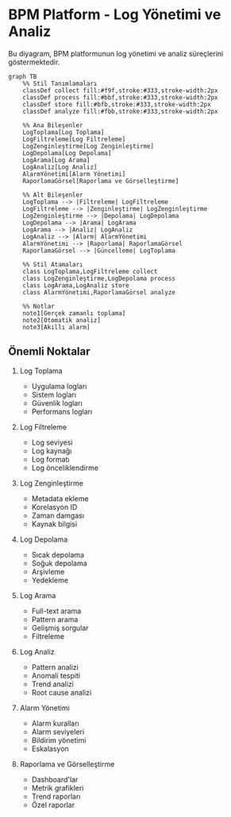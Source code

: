 # BPM Platform - Log Yönetimi ve Analiz

Bu diyagram, BPM platformunun log yönetimi ve analiz süreçlerini göstermektedir.

```mermaid
graph TB
    %% Stil Tanımlamaları
    classDef collect fill:#f9f,stroke:#333,stroke-width:2px
    classDef process fill:#bbf,stroke:#333,stroke-width:2px
    classDef store fill:#bfb,stroke:#333,stroke-width:2px
    classDef analyze fill:#fbb,stroke:#333,stroke-width:2px

    %% Ana Bileşenler
    LogToplama[Log Toplama]
    LogFiltreleme[Log Filtreleme]
    LogZenginleştirme[Log Zenginleştirme]
    LogDepolama[Log Depolama]
    LogArama[Log Arama]
    LogAnaliz[Log Analiz]
    AlarmYönetimi[Alarm Yönetimi]
    RaporlamaGörsel[Raporlama ve Görselleştirme]

    %% Alt Bileşenler
    LogToplama --> |Filtreleme| LogFiltreleme
    LogFiltreleme --> |Zenginleştirme| LogZenginleştirme
    LogZenginleştirme --> |Depolama| LogDepolama
    LogDepolama --> |Arama| LogArama
    LogArama --> |Analiz| LogAnaliz
    LogAnaliz --> |Alarm| AlarmYönetimi
    AlarmYönetimi --> |Raporlama| RaporlamaGörsel
    RaporlamaGörsel --> |Güncelleme| LogToplama

    %% Stil Atamaları
    class LogToplama,LogFiltreleme collect
    class LogZenginleştirme,LogDepolama process
    class LogArama,LogAnaliz store
    class AlarmYönetimi,RaporlamaGörsel analyze

    %% Notlar
    note1[Gerçek zamanlı toplama]
    note2[Otomatik analiz]
    note3[Akıllı alarm]
```

## Önemli Noktalar

1. Log Toplama
   - Uygulama logları
   - Sistem logları
   - Güvenlik logları
   - Performans logları

2. Log Filtreleme
   - Log seviyesi
   - Log kaynağı
   - Log formatı
   - Log önceliklendirme

3. Log Zenginleştirme
   - Metadata ekleme
   - Korelasyon ID
   - Zaman damgası
   - Kaynak bilgisi

4. Log Depolama
   - Sıcak depolama
   - Soğuk depolama
   - Arşivleme
   - Yedekleme

5. Log Arama
   - Full-text arama
   - Pattern arama
   - Gelişmiş sorgular
   - Filtreleme

6. Log Analiz
   - Pattern analizi
   - Anomali tespiti
   - Trend analizi
   - Root cause analizi

7. Alarm Yönetimi
   - Alarm kuralları
   - Alarm seviyeleri
   - Bildirim yönetimi
   - Eskalasyon

8. Raporlama ve Görselleştirme
   - Dashboard'lar
   - Metrik grafikleri
   - Trend raporları
   - Özel raporlar